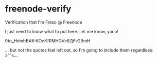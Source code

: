 freenode-verify
===============

Verification that I'm Freso @ Freenode

I just need to know what to put here. Let me know, yano!

9tn_HdmhBAK-KOoKfRMHGVe8ZjFv29mH

... but not the quotes feel left out, so I'm going to include them regardless: »""«...
